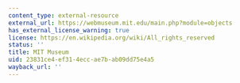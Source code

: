 ```yaml
---
content_type: external-resource
external_url: https://webmuseum.mit.edu/main.php?module=objects
has_external_license_warning: true
license: https://en.wikipedia.org/wiki/All_rights_reserved
status: ''
title: MIT Museum
uid: 23831ce4-ef31-4ecc-ae7b-ab09dd75e4a5
wayback_url: ''
---
```

